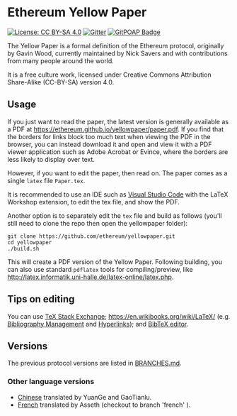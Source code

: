 # Ethereum Yellow Paper

[![License: CC BY-SA 4.0](https://img.shields.io/badge/License-CC%20BY--SA%204.0-lightgrey.svg)](https://creativecommons.org/licenses/by-sa/4.0/)
[![Gitter](https://badges.gitter.im/ethereum/yellowpaper.svg)](https://gitter.im/ethereum/yellowpaper?utm_source=badge&utm_medium=badge&utm_campaign=pr-badge&utm_content=badge)
[![GitPOAP Badge](https://public-api.gitpoap.io/v1/repo/ethereum/yellowpaper/badge)](https://www.gitpoap.io/gh/ethereum/yellowpaper)

The Yellow Paper is a formal definition of the Ethereum protocol, originally by Gavin Wood, currently maintained by Nick Savers and with contributions from many people around the world.

It is a free culture work, licensed under Creative Commons Attribution Share-Alike (CC-BY-SA) version 4.0.

## Usage

If you just want to read the paper, the latest version is generally available as a PDF at https://ethereum.github.io/yellowpaper/paper.pdf. If you find that the borders for links block too much text when viewing the PDF in the browser, you can instead download it and open and view it with a PDF viewer application such as Adobe Acrobat or Evince, where the borders are less likely to display over text.

However, if you want to edit the paper, then read on. The paper comes as a single ``latex`` file ``Paper.tex``.  

It is recommended to use an IDE such as [Visual Studio Code](https://code.visualstudio.com/) with the LaTeX Workshop extension, to edit the tex file, and show the PDF.

Another option is to separately edit the `tex` file and build as follows (you'll still need to clone the repo then open the yellowpaper folder):

```
git clone https://github.com/ethereum/yellowpaper.git
cd yellowpaper
./build.sh
```
This will create a PDF version of the Yellow Paper. Following building, you can also use standard `pdflatex` tools for compiling/preview, like http://latex.informatik.uni-halle.de/latex-online/latex.php.

## Tips on editing

You can use [TeX Stack Exchange](https://tex.stackexchange.com/); https://en.wikibooks.org/wiki/LaTeX/ (e.g. [Bibliography Management](https://en.wikibooks.org/wiki/LaTeX/Bibliography_Management) and [Hyperlinks](https://en.wikibooks.org/wiki/LaTeX/Hyperlinks)); and [BibTeX editor](http://truben.no/latex/bibtex/).

## Versions

The previous protocol versions are listed in [BRANCHES.md](./BRANCHES.md).

### Other language versions
- [Chinese](https://github.com/yuange1024/ethereum_yellowpaper) translated by YuanGe and GaoTianlu.
- [French](https://github.com/asseth/yellowpaper) translated by Asseth (checkout to branch 'french' ).
